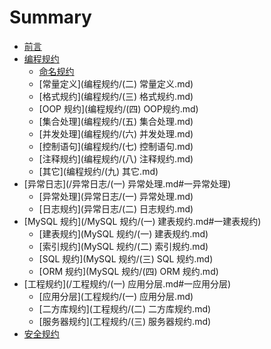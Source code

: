 # Summary

* [前言](README.md)
* [编程规约](/编程规约/\(一\)命名规约.md#ming-ming-gui-yue)
  * [命名规约](编程规约/(一)命名规约.md)
  * [常量定义](编程规约/(二) 常量定义.md)
  * [格式规约](编程规约/(三) 格式规约.md)
  * [OOP 规约](编程规约/(四) OOP规约.md)
  * [集合处理](编程规约/(五) 集合处理.md)
  * [并发处理](编程规约/(六) 并发处理.md)
  * [控制语句](编程规约/(七) 控制语句.md)
  * [注释规约](编程规约/(八) 注释规约.md)
  * [其它](编程规约/(九) 其它.md)
* [异常日志](/异常日志/(一) 异常处理.md#一异常处理)
  * [异常处理](异常日志/(一) 异常处理.md)
  * [日志规约](异常日志/(二) 日志规约.md)
* [MySQL 规约](/MySQL 规约/(一) 建表规约.md#一建表规约)
  * [建表规约](MySQL 规约/(一) 建表规约.md)
  * [索引规约](MySQL 规约/(二) 索引规约.md)
  * [SQL 规约](MySQL 规约/(三) SQL 规约.md)
  * [ORM 规约](MySQL 规约/(四) ORM 规约.md)
* [工程规约](/工程规约/(一) 应用分层.md#一应用分层)
  * [应用分层](工程规约/(一) 应用分层.md)
  * [二方库规约](工程规约/(二) 二方库规约.md)
  * [服务器规约](工程规约/(三) 服务器规约.md)
* [安全规约](安全规约/安全规约.md)

